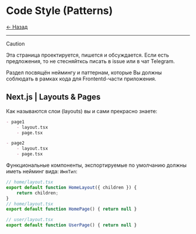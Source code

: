 # Code Style (Patterns)

[← Назад](./index.md)

---

<!-- prettier-ignore -->
> [!CAUTION]
> Эта страница проектируется, пишется и обсуждается. Если есть предложения, то
> не стесняйтксь писать в issue или в чат Telegram.

Раздел посвящён неймингу и паттернам, которые Вы должны соблюдать в
рамках кода для Frontentd-части приложения.

## Next.js | Layouts & Pages

Как называются слои (layouts) вы и сами прекрасно знаете:

```Markdown
- page1
    - layout.tsx
    - page.tsx

- page2
    - layout.tsx
    - page.tsx
```

Функциональные компоненты, экспортируемые по умолчанию должны иметь
нейминг вида: `ИмяТип`:

```TypeScript
// home/layout.tsx
export default function HomeLayout({ children }) {
    return children;
}
// home/layout.tsx
export default function HomePage() { return null }

// user/layout.tsx
export default function UserPage() { return null }
```
